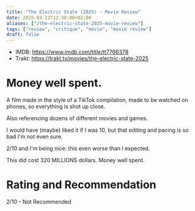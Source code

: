 ```yaml
---
title: "The Electric State (2025) - Movie Review"
date: 2025-03-21T12:30:00+02:00
aliases: ["/the-electric-state-2025-movie-review"]
tags: ["review", "critique", "movie", "movie review"]
draft: false
---
```


- IMDB: https://www.imdb.com/title/tt7766378
- Trakt: https://trakt.tv/movies/the-electric-state-2025


# Money well spent.

A film made in the style of a TikTok compilation, made to be watched on phones, so everything is shot up close.

Also referencing dozens of different movies and games.

I would have (maybe) liked it if I was 10, but that editing and pacing is so bad I'm not even sure.

2/10 and I'm being nice: this even worse than I expected.

This did cost 320 MILLIONS dollars. Money well spent.


# Rating and Recommendation

2/10 - Not Recommended

